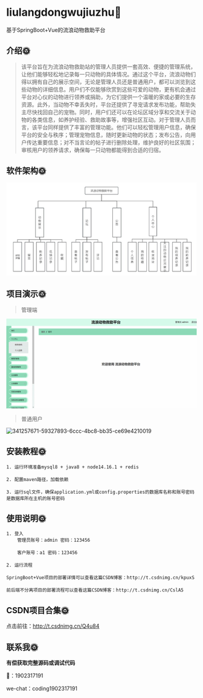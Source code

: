 # liulangdongwujiuzhu🎂

基于SpringBoot+Vue的流浪动物救助平台

## 介绍🌞

> 该平台旨在为流浪动物救助站的管理人员提供一套高效、便捷的管理系统，让他们能够轻松地记录每一只动物的具体情况。通过这个平台，流浪动物们得以拥有自己的展示空间，无论是管理人员还是普通用户，都可以浏览到这些动物的详细信息。用户们不仅能够欣赏到这些可爱的动物，更有机会通过平台对心仪的动物进行领养或捐助，为它们提供一个温暖的家或必要的生存资源。此外，当动物不幸丢失时，平台还提供了寻宠请求发布功能，帮助失主尽快找回自己的宠物。同时，用户们还可以在论坛区域分享和交流关于动物的各类信息，如养护经验、救助故事等，增强社区互动。对于管理人员而言，该平台同样提供了丰富的管理功能。他们可以轻松管理用户信息，确保平台的安全与秩序；管理宠物信息，随时更新动物的状态；发布公告，向用户传达重要信息；对不当言论的帖子进行删除处理，维护良好的社区氛围；审核用户的领养请求，确保每一只动物都能得到合适的归宿。

## 软件架构🌞

![1733541586167](files/1733541586167.jpg)



## 项目演示🌞

> 管理端

![341256449-011a0d4e-c363-45f2-b064-2e3b7026a75f](files/341256449-011a0d4e-c363-45f2-b064-2e3b7026a75f.gif)

> 普通用户

![341257671-59327893-6ccc-4bc8-bb35-ce69e4210019](files/341257671-59327893-6ccc-4bc8-bb35-ce69e4210019.gif)



## 安装教程🌞

```
1. 运行环境准备mysql8 + java8 + node14.16.1 + redis

2. 配置maven路径，加载依赖

3. 运行sql文件，确保application.yml或config.properties的数据库名称和账号密码是数据库所在主机的账号密码
```



## 使用说明🌞

```
1. 登入
	管理员账号：admin	密码：123456

	客户账号：a1	密码：123456
  
2. 运行流程

SpringBoot+Vue项目的部署详情可以查看这篇CSDN博客：http://t.csdnimg.cn/kpuxS

前后端不分离项目的部署流程可以查看这篇CSDN博客：http://t.csdnimg.cn/CslA5
```



## CSDN项目合集🌞

点击前往：http://t.csdnimg.cn/Q4u84



## 联系我🌞

**有偿获取完整源码或调试代码**

🐧：1902317191

we-chat：coding1902317191
